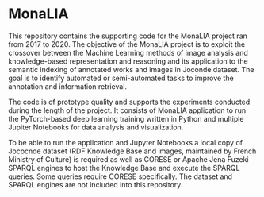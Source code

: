 # MonaLIA

This repository contains the supporting code for the MonaLIA project ran from 2017 to 2020. The objective of the MonaLIA project is to exploit the crossover between the Machine Learning methods of image analysis and knowledge-based representation and reasoning and its application to the semantic indexing of annotated works and images in Joconde dataset. The goal is to identify automated or semi-automated tasks to improve the annotation and information retrieval.

The code is of prototype quality and supports the experiments conducted during the length of the project. It consists of MonaLIA application to run the PyTorch-based deep learning training written in Python and multiple Jupiter Notebooks for data analysis and visualization.

To be able to run the application and Jupyter Notebooks a local copy of Jococnde dataset (RDF Knowledge Base and images, maintained by French Ministry of Culture) is required as well as CORESE or Apache Jena Fuzeki SPARQL engines to host the Knowledge Base and execute the SPARQL queries. Some queries require CORESE specifically. The dataset and SPARQL engines are not included into this repository.

